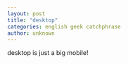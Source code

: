 ```yaml
---
layout: post
title: "desktop"
categories: english geek catchphrase
author: unknown
---
```


desktop is just a big mobile!
